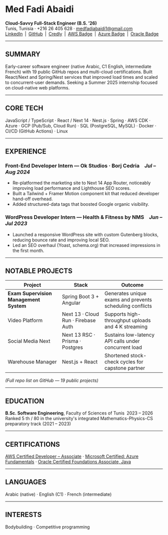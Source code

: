 # Med Fadi Abaidi
**Cloud-Savvy Full-Stack Engineer (B.S. ’26)**  
Tunis, Tunisia · +216 26 405 628 · medfadiabaidi1@gmail.com  
[LinkedIn](https://linkedin.com/in/medfadiabaidi) | [GitHub](https://github.com/medfa12) | [Credly](https://www.credly.com/users/med-fadi-abaidi) | [AWS Badge](https://www.credly.com/badges/31befc38-a70f-4f8b-8612-896ac8933ac8) | [Azure Badge](https://www.credly.com/badges/b3896cee-8f4a-438d-afd3-f230c50d5049) | [Oracle Badge](https://catalog-education.oracle.com/ords/certview/sharebadge?id=0D8F6EE7F5108F6D2AB96394982C559ECDFBEADCD8073E656CD93F84B37317ED)

---

## SUMMARY
Early-career software engineer (native Arabic, C1 English, intermediate French) with 19 public GitHub repos and multi-cloud certifications. Built React/Next and Spring/Nest services that improved load times and scaled to concurrent-user demands. Seeking a Summer 2025 internship focused on cloud-native web platforms.

---

## CORE TECH
JavaScript / TypeScript · React / Next 14 · Nest.js · Spring · AWS CDK · Azure · GCP (Pub/Sub, Cloud Run) · SQL (PostgreSQL, MySQL) · Docker · CI/CD (GitHub Actions) · Linux

---

## EXPERIENCE
### Front-End Developer Intern — **Ok Studios** · Borj Cedria *Jul – Aug 2024*  
- Re-platformed the marketing site to Next 14 App Router, noticeably improving load performance and Lighthouse SEO scores.  
- Built a Tailwind + Framer Motion component kit that reduced developer hand-off overhead.  
- Added structured-data tags that boosted Google organic visibility.

### WordPress Developer Intern — **Health & Fitness by NMS** *Jun – Jul 2023*  
- Launched a responsive WordPress site with custom Gutenberg blocks, reducing bounce rate and improving local SEO.  
- Led an SEO overhaul (Yoast, schema.org) that increased impressions in the first month.

---

## NOTABLE PROJECTS
| Project | Stack | Outcome |
|---------|-------|---------|
| **Exam Supervision Management System** | Spring Boot 3 + Angular | Generates unique exams and prevents scheduling conflicts |
| Video Platform | Next 13 · Cloud Run · Firebase Auth | Supports high-throughput uploads and 4 K streaming |
| Social Media Next | Next 13 RSC · Prisma · Postgres | Sustains low-latency API calls under concurrent load |
| Warehouse Manager | Nest.js + React | Shortened stock-check cycles for capstone partner |

*(Full repo list on GitHub — 19 public projects)*

---

## EDUCATION
**B.Sc. Software Engineering**, Faculty of Sciences of Tunis 2023 – 2026  
Ranked 5 th / 80 in the university's integrated Mathematics-Physics-CS preparatory track (2021 – 2023)

---

## CERTIFICATIONS
[AWS Certified Developer – Associate](https://www.credly.com/badges/31befc38-a70f-4f8b-8612-896ac8933ac8) · [Microsoft Certified: Azure Fundamentals](https://www.credly.com/badges/b3896cee-8f4a-438d-afd3-f230c50d5049) · [Oracle Certified Foundations Associate, Java](https://catalog-education.oracle.com/ords/certview/sharebadge?id=0D8F6EE7F5108F6D2AB96394982C559ECDFBEADCD8073E656CD93F84B37317ED)

---

## LANGUAGES
Arabic (native) · English (C1) · French (intermediate)

---

## INTERESTS
Bodybuilding · Competitive programming
